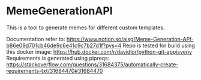# MemeGenerationAPI
This is a tool to generate memes for different custom templates.

Documentation refer to: https://www.notion.so/aisg/Meme-Generation-API-b86e09d701cb46de9c6e41c9c7b27d1f?pvs=4
Repo is tested for build using this docker image: https://hub.docker.com/r/davidlor/python-git-appisvenv
Requirements is generated using pipreqs: https://stackoverflow.com/questions/31684375/automatically-create-requirements-txt/31684470#31684470